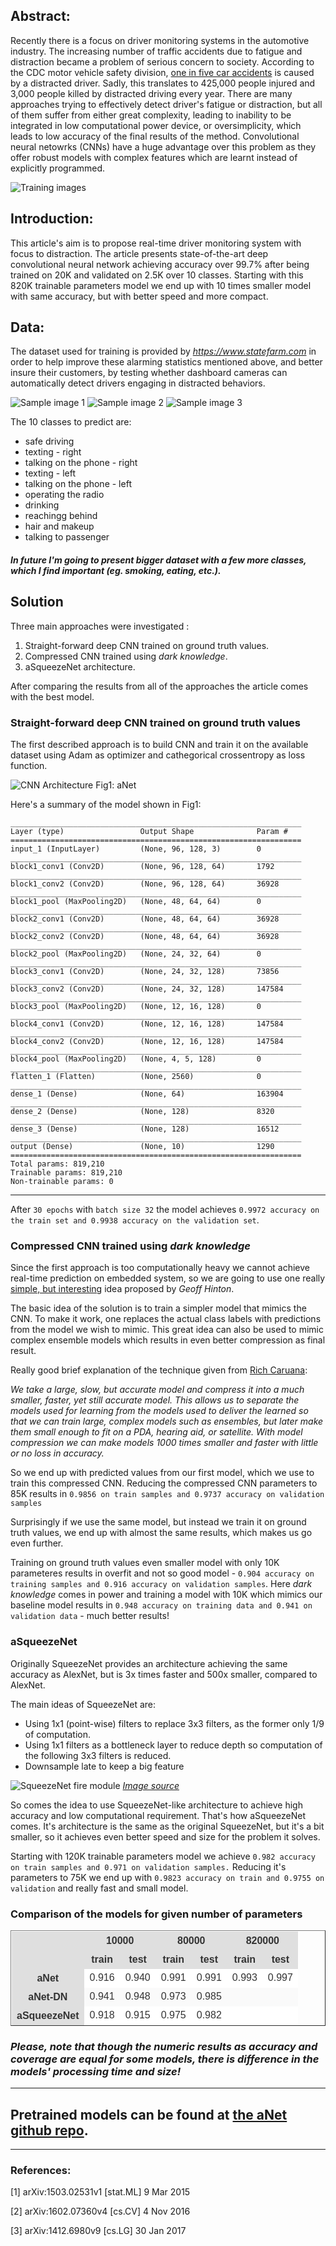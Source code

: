 ## Abstract:
Recently there is a focus on driver monitoring systems in the automotive industry. The increasing number of traffic accidents due to fatigue and distraction became a problem of serious concern to society.
According to the CDC motor vehicle safety division, [one in five car accidents](https://www.cdc.gov/motorvehiclesafety/distracted_driving/) is caused by a distracted driver. Sadly, this translates to 
425,000 people injured and 3,000 people killed by distracted driving every year.
There are many approaches trying to effectively detect driver's fatigue or distraction, but all of them suffer from either great complexity, leading to inability to be integrated in low computational power device, or
oversimplicity, which leads to low accuracy of the final results of the method. 
Convolutional neural netowrks (CNNs) have a huge advantage over this problem as they offer robust models with complex features which are learnt instead of explicitly programmed. 

![Training images](training_images_stack.jpg)

## Introduction:
This article's aim is to propose real-time driver monitoring system with focus to distraction. The article presents state-of-the-art deep convolutional neural network achieving accuracy over 99.7% 
after being trained on 20K and validated on 2.5K over 10 classes. Starting with this 820K trainable parameters model we end up with 10 times smaller model with same accuracy, but with better speed and more compact.

## Data:
The dataset used for training is provided by _https://www.statefarm.com_ in order to help improve these alarming statistics mentioned above, and better insure their customers, by testing whether dashboard cameras can automatically 
detect drivers engaging in distracted behaviors.

![Sample image 1](sample_data1.jpg)
![Sample image 2](sample_data2.jpg)
![Sample image 3](sample_data3.jpg)

The 10 classes to predict are:

 * safe driving
 * texting - right
 * talking on the phone - right
 * texting - left
 * talking on the phone - left
 * operating the radio
 * drinking
 * reachingg behind
 * hair and makeup
 * talking to passenger

#### _In future I'm going to present bigger dataset with a few more classes, which I find important (eg. smoking, eating, etc.)._

## Solution

Three main approaches were investigated : 
1. Straight-forward deep CNN trained on ground truth values.
2. Compressed CNN trained using _dark knowledge_.
3. aSqueezeNet architecture.

After comparing the results from all of the approaches the article comes with the best model.

### Straight-forward deep CNN trained on ground truth values
The first described approach is to build CNN and train it on the available dataset using Adam as optimizer and cathegorical crossentropy as loss function.

![CNN Architecture](architecture.png)
Fig1: aNet

Here's a summary of the model shown in Fig1:
```
_________________________________________________________________
Layer (type)                 Output Shape              Param #   
=================================================================
input_1 (InputLayer)         (None, 96, 128, 3)        0         
_________________________________________________________________
block1_conv1 (Conv2D)        (None, 96, 128, 64)       1792      
_________________________________________________________________
block1_conv2 (Conv2D)        (None, 96, 128, 64)       36928     
_________________________________________________________________
block1_pool (MaxPooling2D)   (None, 48, 64, 64)        0         
_________________________________________________________________
block2_conv1 (Conv2D)        (None, 48, 64, 64)        36928     
_________________________________________________________________
block2_conv2 (Conv2D)        (None, 48, 64, 64)        36928     
_________________________________________________________________
block2_pool (MaxPooling2D)   (None, 24, 32, 64)        0         
_________________________________________________________________
block3_conv1 (Conv2D)        (None, 24, 32, 128)       73856     
_________________________________________________________________
block3_conv2 (Conv2D)        (None, 24, 32, 128)       147584    
_________________________________________________________________
block3_pool (MaxPooling2D)   (None, 12, 16, 128)       0         
_________________________________________________________________
block4_conv1 (Conv2D)        (None, 12, 16, 128)       147584    
_________________________________________________________________
block4_conv2 (Conv2D)        (None, 12, 16, 128)       147584    
_________________________________________________________________
block4_pool (MaxPooling2D)   (None, 4, 5, 128)         0         
_________________________________________________________________
flatten_1 (Flatten)          (None, 2560)              0         
_________________________________________________________________
dense_1 (Dense)              (None, 64)                163904    
_________________________________________________________________
dense_2 (Dense)              (None, 128)               8320      
_________________________________________________________________
dense_3 (Dense)              (None, 128)               16512     
_________________________________________________________________
output (Dense)               (None, 10)                1290      
=================================================================
Total params: 819,210
Trainable params: 819,210
Non-trainable params: 0
```
---

After `30 epochs` with `batch size 32` the model achieves `0.9972 accuracy on the train set and 0.9938 accuracy on the validation set`.

### Compressed CNN trained using _dark knowledge_

Since the first approach is too computationally heavy we cannot achieve real-time prediction on embedded system, so we are going to use one really [simple, but interesting](http://fastml.com/geoff-hintons-dark-knowledge/) 
idea proposed by *Geoff Hinton*.

The basic idea of the solution is to train a simpler model that mimics the CNN. To make it work, one replaces the actual class labels with predictions from the model we wish to mimic.
This great idea can also be used to mimic complex ensemble models which results in even better compression as final result.

Really good brief explanation of the technique given from [Rich Caruana](http://www.cs.cornell.edu/~caruana/):

_We take a large, slow, but accurate model and compress it into a much smaller, faster, yet still accurate model. This allows us to separate the models used for learning from the models used to deliver the learned  so that we can train large, complex models such as ensembles, but later make them small enough to fit on a PDA, hearing aid, or satellite. With model compression we can make models 1000 times smaller and faster with little or no loss in accuracy._

So we end up with predicted values from our first model, which we use to train this compressed CNN.
Reducing the compressed CNN parameters to 85K results in `0.9856 on train samples and 0.9737 accuracy on validation samples`

Surprisingly if we use the same model, but instead we train it on ground truth values, we end up with almost the same results, which makes us go even further.

Training on ground truth values even smaller model with only 10K parameteres results in overfit and not so good model - `0.904 accuracy on training samples and 0.916 accuracy on validation samples`.
Here _dark knowledge_ comes in power and training a model with 10K which mimics our baseline model results in `0.948 accuracy on training data and 0.941 on validation data` - much better results!

### aSqueezeNet
Originally SqueezeNet provides an architecture achieving the same accuracy as AlexNet, but is 3x times faster and 500x smaller, compared to AlexNet.

The main ideas of SqueezeNet are:


 * Using 1x1 (point-wise) filters to replace 3x3 filters, as the former only 1/9 of computation.
 * Using 1x1 filters as a bottleneck layer to reduce depth so computation of the following 3x3 filters is reduced.
 * Downsample late to keep a big feature 

![SqueezeNet fire module](squeezeNetFireBlock.png)
_[Image source](https://arxiv.org/pdf/1602.07360.pdf)_

So comes the idea to use SqueezeNet-like architecture to achieve high accuracy and low computational requirement. That's how aSqueezeNet comes.
It's architecture is the same as the original SqueezeNet, but it's a bit smaller, so it achieves even better speed and size for the problem it solves.

Starting with 120K trainable parameters model we achieve `0.982 accuracy on train samples and 0.971 on validation samples.`
Reducing it's parameters to 75K we end up with `0.9823 accuracy on train and 0.9755 on validation` and really fast and small model.

### Comparison of the models for given number of parameters

<style type="text/css">
table {
color: #333;
font-family: Helvetica, Arial, sans-serif;
width: auto;
border-collapse:
collapse; 
border-spacing: 0;
}
td, th {
border: 1px solid transparent; /* No more visible border */
height: 30px;
}
th {
background: #DFDFDF; /* Darken header a bit */
font-weight: bold;
}
td {
background: #FAFAFA;
text-align: center;
}
table tr:nth-child(odd) td{
background-color: white;
}
</style>
<table border="1" class="dataframe">
  <thead>
    <tr>
      <th></th>
      <th colspan="2" halign="left">10000</th>
      <th colspan="2" halign="left">80000</th>
      <th colspan="2" halign="left">820000</th>
    </tr>
    <tr>
      <th></th>
      <th>train</th>
      <th>test</th>
      <th>train</th>
      <th>test</th>
      <th>train</th>
      <th>test</th>
    </tr>
  </thead>
  <tbody>
    <tr>
      <th>aNet</th>
      <td>0.916</td>
      <td>0.940</td>
      <td>0.991</td>
      <td>0.991</td>
      <td>0.993</td>
      <td>0.997</td>
    </tr>
    <tr>
      <th>aNet-DN</th>
      <td>0.941</td>
      <td>0.948</td>
      <td>0.973</td>
      <td>0.985</td>
      <td></td>
      <td></td>
    </tr>
    <tr>
      <th>aSqueezeNet</th>
      <td>0.918</td>
      <td>0.915</td>
      <td>0.975</td>
      <td>0.982</td>
      <td></td>
      <td></td>
    </tr>
  </tbody>
</table>

### _Please, note that though the numeric results as accuracy and coverage are equal for some models, there is difference in the models' processing time and size!_

---

## Pretrained models can be found at [the aNet github repo](https://github.com/Zarrie/aNet).


---

### References:

[1] arXiv:1503.02531v1 [stat.ML] 9 Mar 2015

[2] arXiv:1602.07360v4 [cs.CV] 4 Nov 2016

[3] arXiv:1412.6980v9 [cs.LG] 30 Jan 2017